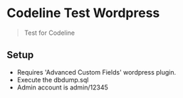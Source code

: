 # Codeline Test Wordpress

> Test for Codeline

## Setup

- Requires 'Advanced Custom Fields' wordpress plugin.
- Execute the dbdump.sql
- Admin account is admin/12345